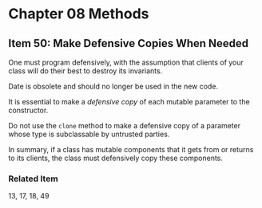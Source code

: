 # Chapter 08 Methods

## Item 50: Make Defensive Copies When Needed

One must program defensively, with the assumption that clients of your class will do their best to destroy its
invariants.

Date is obsolete and should no longer be used in the new code.

It is essential to make a <i>defensive copy</i> of each mutable parameter to the constructor.

Do not use the <code>clone</code> method to make a defensive copy of a parameter whose type is subclassable by untrusted
parties.

In summary, if a class has mutable components that it gets from or returns to its clients, the class must defensively
copy these components.

### Related Item

13, 17, 18, 49